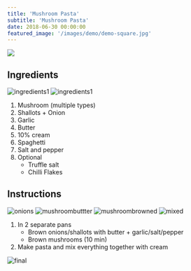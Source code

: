 ```yaml
---
title: 'Mushroom Pasta'
subtitle: 'Mushroom Pasta'
date: 2018-06-30 00:00:00
featured_image: '/images/demo/demo-square.jpg'
---
```


![](/images/demo/demo-landscape.jpg)

## Ingredients

![ingredients1](/images/recipes/italian/italian-mushroom-pasta-00.jpg)
![ingredients1](/images/recipes/italian/italian-mushroom-pasta-01.jpg)

1. Mushroom (multiple types)
1. Shallots + Onion
1. Garlic
1. Butter
1. 10% cream
1. Spaghetti
1. Salt and pepper
1. Optional
   * Truffle salt
   * Chilli Flakes

## Instructions

![onions](/images/recipes/italian/italian-mushroom-pasta-02.jpg)
![mushroombuttter](/images/recipes/italian/italian-mushroom-pasta-03.jpg)
![mushroombrowned](/images/recipes/italian/italian-mushroom-pasta-04.jpg)
![mixed](/images/italian/italian-mushroom-pasta-05.jpg)

1. In 2 separate pans
   * Brown onions/shallots with butter + garlic/salt/pepper
   * Brown mushrooms (10 min)
1. Make pasta and mix everything together with cream

![final](/images/recipes/italian/italian-mushroom-pasta-06.jpg)